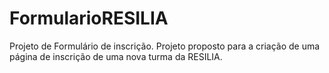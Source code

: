 # FormularioRESILIA
Projeto de Formulário de inscrição.
Projeto proposto para a criação de uma página de inscrição de uma nova turma da RESILIA.
